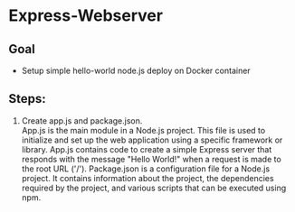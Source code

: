 # Express-Webserver  
## Goal  
- Setup simple hello-world node.js deploy on Docker container  
## Steps:  
1. Create app.js and package.json.  
App.js is the main module in a Node.js project. This file is used to initialize and set up the web application using a specific framework or library. App.js contains code to create a simple Express server that responds with the message "Hello World!" when a request is made to the root URL ('/').
Package.json is a configuration file for a Node.js project. It contains information about the project, the dependencies required by the project, and various scripts that can be executed using npm.